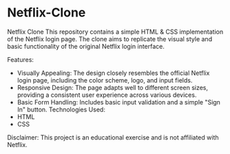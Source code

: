 # Netflix-Clone
Netflix Clone 
This repository contains a simple HTML & CSS implementation of the Netflix login page. The clone aims to replicate the visual style and basic functionality of the original Netflix login interface.

Features:
 * Visually Appealing: The design closely resembles the official Netflix login page, including the color scheme, logo, and input fields.
 * Responsive Design: The page adapts well to different screen sizes, providing a consistent user experience across various devices.
 * Basic Form Handling: Includes basic input validation and a simple "Sign In" button.
Technologies Used:
 * HTML
 * CSS

Disclaimer:
This project is an educational exercise and is not affiliated with Netflix.
